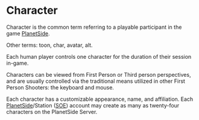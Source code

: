# Character

Character is the common term referring to a playable participant in the game
[PlanetSide](../PlanetSide.md).

Other terms: toon, char, avatar, alt.

Each human player controls one character for the duration of their session
in-game.

Characters can be viewed from First Person or Third person perspectives, and are
usually controlled via the traditional means utilized in other First Person
Shooters: the keyboard and mouse.

Each character has a customizable appearance, name, and affiliation. Each
[PlanetSide](../PlanetSide.md)/Station
([SOE](../Sony_Online_Entertainment.md)) account may create as many as
twenty-four characters on the PlanetSide Server.
